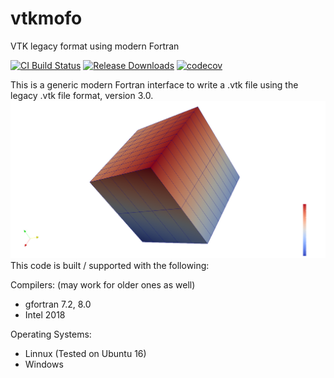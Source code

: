 # vtkmofo
VTK legacy format using modern Fortran

[![CI Build Status][build image]](https://travis-ci.org/porteri/vtkmofo)
[![Release Downloads][download image]](https://github.com/porteri/vtkmofo/releases)
[![codecov][codecov image]](https://codecov.io/gh/porteri/vtkmofo)

This is a generic modern Fortran interface to write a .vtk file using the legacy .vtk file format, version 3.0.
![Alt text](files/cube_image.png?raw=true "Cube example")
This code is built / supported with the following:

Compilers: (may work for older ones as well)
 - gfortran 7.2, 8.0
 - Intel 2018

Operating Systems:
 - Linnux (Tested on Ubuntu 16)
 - Windows

[Hyperlinks]:#
[build image]: https://img.shields.io/travis-ci/porteri/vtkmofo/master.svg?style=flat-square "Travis-CI build badge"
[download image]: https://img.shields.io/github/downloads/porteri/vtkmofo/total.svg?style=flat-square "Download count badge"
[codecov image]: https://codecov.io/gh/porteri/vtkmofo/branch/master/graph/badge.svg
